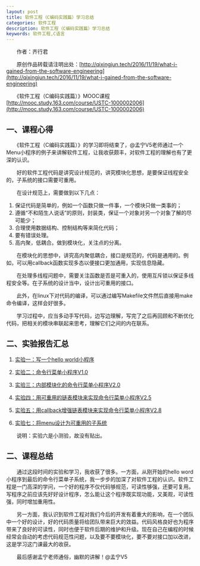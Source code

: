 ```yaml
---
layout: post
title: 软件工程（C编码实践篇）学习总结
categories: 软件工程
description: 软件工程（C编码实践篇）学习总结
keywords: 软件工程,C语言
---
```


　　作者：齐行君

　　原创作品转载请注明出处：[http://qixingjun.tech/2016/11/19/what-i-gained-from-the-software-engineering](http://qixingjun.tech/2016/11/19/what-i-gained-from-the-software-engineering)

　　《软件工程（C编码实践篇）》MOOC课程[http://mooc.study.163.com/course/USTC-1000002006](http://mooc.study.163.com/course/USTC-1000002006)

## 一、课程心得
	
　　《软件工程（C编码实践篇）》的学习即将结束了，@孟宁V5老师通过一个Menu小程序的例子来讲解软件工程，让我收获颇丰，对软件工程的理解也有了更深的认识。

　　好的软件工程代码是讲究设计规范的，讲究模块化思想，是要保证线程安全的，子系统的接口需要可重用。

　　在设计规范上，需要做到以下几点：

1. 保证代码是简单的，例如一个函数只做一件事，一个模块只做一类事的；
2. 遵循“不和陌生人说话”的原则，封装类，保证一个对象对另一个对象了解的尽可能少；
3. 合理使用数据结构、控制结构等来简化代码；
4. 要有错误处理。
5. 高内聚，低耦合。做到模块化，关注点的分离。

　　在模块化的思想中，讲究高内聚低耦合，接口是规范的，代码是通用的。例如，可以用callback函数实现多态以便接口更加通用，实现信息隐藏。

　　在处理多线程问题中，需要关注函数是否是可重入的，使用互斥锁以保证多线程安全等。在子系统的设计当中，设计出可重用的接口。

　　此外，在linux下对代码的编译，可以通过编写Makefile文件然后直接用make命令编译，这样会好很多。

　　学习过程中，应当多动手写代码，边写边理解，写完了之后再回顾和不断优化代码，把相关的模块串联起来思考，理解它们之间的内在联系。

## 二、实验报告汇总

1. [实验一：写一个hello world小程序](https://www.shiyanlou.com/courses/reports/1244215)

2. [实验二：命令行菜单小程序V1.0](https://www.shiyanlou.com/courses/reports/1244951)

3. [实验三：内部模块化的命令行菜单小程序V2.0](https://www.shiyanlou.com/courses/reports/1245408)

4. [实验四：用可重用的链表模块来实现命令行菜单小程序V2.5](https://www.shiyanlou.com/courses/reports/1246360)

5. [实验五：用callback增强链表模块来实现命令行菜单小程序V2.8](https://www.shiyanlou.com/courses/reports/1246994)

6. [实验七：将menu设计为可重用的子系统](https://www.shiyanlou.com/courses/reports/1248043)

　　说明：实验六是小测验，故没有贴出。

## 二、课程总结

　　通过这段时间的实验和学习，我收获了很多。一方面，从刚开始的hello word小程序到最后的命令行菜单子系统，我一步步的加深了对软件工程的认识。软件工程是一门高深的学问，一个好的程序不仅代码够规范，可读性够强，还要可复用。写程序之前应该先好好设计程序，怎么能让这个程序既实现功能，又美观，可读性强，同时增加重用性。

　　另一方面，我认识到软件工程对我们今后的开发有着重大的影响，在一个团队中一个好的设计，好的代码质量将给团队带来巨大的效益。代码风格良好也为程序带来了良好的可读性，同时也便于软件后期的维护和升级。现在自己在编程的时候经常会自动的考虑代码规范性问题，以及要不要模块化，要不要对接口加以改进，这是学习这门课最大的收获。

　　最后感谢孟宁老师通俗，幽默的讲解！@孟宁V5
